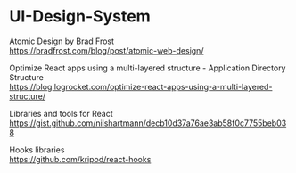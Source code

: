# UI-Design-System

Atomic Design by Brad Frost \
https://bradfrost.com/blog/post/atomic-web-design/

Optimize React apps using a multi-layered structure - Application Directory Structure \
https://blog.logrocket.com/optimize-react-apps-using-a-multi-layered-structure/

Libraries and tools for React \
https://gist.github.com/nilshartmann/decb10d37a76ae3ab58f0c7755beb038

Hooks libraries \
https://github.com/kripod/react-hooks

